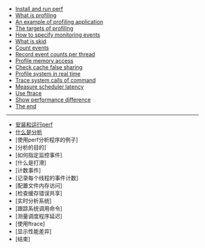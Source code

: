 * [Install and run perf](posts/install-and-run-perf.md)
* [What is profiling](posts/what-is-profiling.md)
* [An example of profiling application](posts/an-example-of-profiling-application.md)
* [The targets of profiling](posts/the-targets-of-profiling.md)
* [How to specify monitoring events](posts/how-to-specify-monitoring-events.md)
* [What is skid](posts/what-is-skid.md)
* [Count events](posts/count-events.md)
* [Record event counts per thread](posts/record-event-counts-per-thread.md)
* [Profile memory access](posts/profile-memory-access.md)
* [Check cache false sharing](posts/check-cache-false-sharing.md)
* [Profile system in real time](posts/profile-system-in-real-time.md)
* [Trace system calls of command](posts/trace-system-calls-of-command.md)
* [Measure scheduler latency](posts/measure-scheduler-latency.md)
* [Use ftrace](posts/use-ftrace.md)
* [Show performance difference](posts/show-performance-difference.md)
* [The end](posts/the-end.md)
---------------------------------------------
* [安装和运行perf](posts/install-and-run-perf.md)
* [什么是分析]()
* [使用perf分析程序的例子]
* [分析的目的]
* [如何指定监控事件]
* [什么是打滑]
* [计数事件]
* [记录每个线程的事件计数]
* [配置文件内存访问]
* [检查缓存错误共享]
* [实时分析系统]
* [跟踪系统调用命令]
* [测量调度程序延迟]
* [使用ftrace]
* [显示性能差异]
* [结束]
